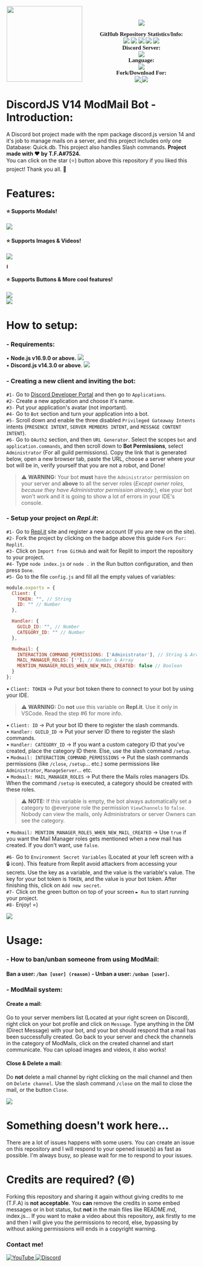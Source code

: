 <p align="center">
	<img src="https://media.discordapp.net/attachments/1006491186875338823/1008812120080658493/V14_Handler_3.png?width=960&height=540" height="200" style="float: left; margin: 0px 10px 15px 1px;"/> <a style="font-size: 20px"> <a style="font-size: 30px"><br>
	<img src="https://img.shields.io/github/v/release/discordjs/discord.js?label=Discord.js Current Version:&logo=npm&style=for-the-badge">
</p>

<p align="center">
    <a style="font-size:15px;font-family:verdana"><b>GitHub Repository Statistics/Info:</b></a><br>
    <img src="https://img.shields.io/github/release/ItzMeCrazy/discordmodmail-v14?label=Release&logo=files">
    <img src="https://img.shields.io/github/forks/ItzMeCrazy/discordmodmail-v14?label=Forks&color=lime&logo=githubactions&logoColor=lime">
    <img src="https://img.shields.io/github/stars/ItzMeCrazy/discordmodmail-v14?label=Stars&color=yellow&logo=reverbnation&logoColor=yellow">
    <img src="https://img.shields.io/github/license/ItzMeCrazy/discordmodmail-v14?label=License&color=808080&logo=gitbook&logoColor=808080">
    <img src="https://img.shields.io/github/issues/ItzMeCrazy/discordmodmail-v14?label=Issues&color=red&logo=ifixit&logoColor=red">
    <br>
    <a style="font-size:15px;font-family:verdana"><b>Discord Server:</b></a><br>
    <a href="https://discord.gg/bGNRZcnwWy">
        <img src="https://img.shields.io/discord/918611797194465280.svg?label=Discord%20Server:&logo=discord&color=5865F2"><br>
    </a>
    <a style="font-size:15px;font-family:verdana"><b>Language:</b></a><br>
    <img src="https://img.shields.io/badge/JavaScript-100000?label=Made%20with:&style=flat&logo=javascript&color=yellow">
    <br>
    <a style="font-size:15px;font-family:verdana"><b>Fork/Download For:</b></a><br>
    <a href="https://replit.com/github/TFAGaming/DiscordJS-V14-ModMail-Bot">
        <img src="https://img.shields.io/badge/Repl.it-100000?label=Fork%20on:&style=flat&logo=replit&color=808080&logoColor=white">
    </a>
    <a href="https://github.com/TFAGaming/DiscordJS-V14-ModMail-Bot/fork">
        <img src="https://img.shields.io/badge/GitHub-100000?label=Fork%20on:&style=flat&logo=github&color=808080">
    </a>
</p>

# DiscordJS V14 ModMail Bot - Introduction:
A Discord bot project made with the npm package discord.js version 14 and it's job to manage mails on a server, and this project includes only one Database: Quick.db. This project also handles Slash commands. **Project made with ❤ by T.F.A#7524.**<br>
You can click on the star (⭐️) button above this repository if you liked this project! Thank you all. 🙏

# Features:
#### ⭐️ Supports Modals!

<img src="https://media.discordapp.net/attachments/1006491186875338823/1014149082387861504/2022-08-30_13_24_31-849413565487382578_-_Discord.png">

#### ⭐️ Supports Images & Videos!

<img src="https://media.discordapp.net/attachments/1006491186875338823/1014149087903350885/2022-08-30_13_25_08-JokerPro_-_Discord.png?width=441&height=466"><p style="font-size:8px">:troll:</p>

#### ⭐️ Supports Buttons & More cool features!

<img src="https://media.discordapp.net/attachments/1006491186875338823/1014149746727862322/2022-08-30_13_28_38-general_-_Discord.png"><br>
<img src="https://media.discordapp.net/attachments/1006491186875338823/1014149747071799308/2022-08-30_13_28_47-general_-_Discord.png">

# How to setup:
### - Requirements:

• **Node.js v16.9.0 or above.** <a href="https://nodejs.org/en/"><img src="https://img.shields.io/badge/v16.9.0-100000?style=flat&logo=node.js&label=Node.js&color=blue&logoColor=lime"></a><br>
• **Discord.js v14.3.0 or above**. <a href="https://www.npmjs.com/package/discord.js"><img src="https://img.shields.io/badge/v14.3.0-100000?style=flat&logo=npm&label=Discord.js&color=blue"></a>

### - Creating a new client and inviting the bot:
`#1-` Go to [Discord Developer Portal](https://discord.com/developers) and then go to `Applications`. <br>
`#2-` Create a new application and choose it's name. <br>
`#3-` Put your application's avatar (not important).<br>
`#4-` Go to `Bot` section and turn your application into a bot. <br>
`#5-` Scroll down and enable the three disabled `Privileged Gateaway Intents` intents (`PRESENCE INTENT`, `SERVER MEMBERS INTENT`, and `MESSAGE CONTENT INTENT`).<br>
`#6-` Go to `OAuth2` section, and then `URL Generator`. Select the scopes `bot` and `application.commands`, and then scroll down to **Bot Permissions**, select `Administrator` (For all guild permissions). Copy the link that is generated below, open a new browser tab, paste the URL, choose a server where your bot will be in, verify yourself that you are not a robot, and Done!

> ⚠️ **WARNING:** Your bot **must** have the `Administrator` permission on your server and **above** to all the server roles (*Except owner roles, because they have Administrator permission already.*), else your bot won't work and it is going to show a lot of errors in your IDE's console.

### - Setup your project on ___Repl.it___:
`#1-` Go to [Repl.it](https://www.replit.com) site and register a new account (If you are new on the site).<br>
`#2-` Fork the project by clicking on the badge above this guide `Fork For: Replit`.<br>
`#3-` Click on `Import from GitHub` and wait for Replit to import the repository to your project.<br>
`#4-` Type `node index.js` or `node .` in the Run button configuration, and then press `Done`.<br>
`#5-` Go to the file `config.js` and fill all the empty values of variables:
```js
module.exports = {
  Client: {
    TOKEN: "", // String
    ID: "" // Number
  },

  Handler: {
    GUILD_ID: "", // Number
    CATEGORY_ID: "" // Number
  },

  Modmail: {
    INTERACTION_COMMAND_PERMISSIONS: ['Administrator'], // String & Array
    MAIL_MANAGER_ROLES: [''], // Number & Array
    MENTION_MANAGER_ROLES_WHEN_NEW_MAIL_CREATED: false // Boolean
  }
};
```

• `Client: TOKEN` → Put your bot token there to connect to your bot by using your IDE.<br>

> ⚠️ **WARNING:** Do **not** use this variable on **Repl.it**. Use it only in VSCode. Read the step #6 for more info.

• `Client: ID` → Put your bot ID there to register the slash commands.<br>
• `Handler: GUILD_ID` → Put your server ID there to register the slash commands.<br>
• `Handler: CATEGORY_ID` → If you want a custom category ID that you've created, place the category ID there. Else, use the slash command `/setup`.<br>
• `Modmail: INTERACTION_COMMAND_PERMISSIONS` → Put the slash commands permissions (like `/close`, `/setup`... etc.) some permissions like `Administrator`, `ManageServer`... etc.<br>
• `Modmail: MAIL_MANAGER_ROLES` → Put there the Mails roles managers IDs. When the command `/setup` is executed, a category should be created with these roles.

> ⚠️ **NOTE:** If this variable is empty, the bot always automatically set a category to @everyone role the permission `ViewChannels` to `false`. Nobody can view the mails, only Administrators or server Owners can see the category.

• `Modmail: MENTION_MANAGER_ROLES_WHEN_NEW_MAIL_CREATED` → Use `true` if you want the Mail Manager roles gets mentioned when a new mail has created. If you don't want, use `false`.

`#6-` Go to `Environment Secret Variables` (Located at your left screen with a 🔒 icon). This feature from Replit avoid attackers from accessing your secrets. Use the key as a variable, and the value is the variable's value. The key for your bot token is `TOKEN`, and the value is your bot token. After finishing this, click on `Add new secret`.<br>
`#7-` Click on the green button on top of your screen `► Run` to start running your project.<br>
`#8-` Enjoy! =)

<img src="https://media.discordapp.net/attachments/1006491186875338823/1014147727443099709/2022-08-30_13_20_38-index.js_-_DiscordJS-V14-ModMail-Bot-main_-_Visual_Studio_Code.png">

# Usage:
### - How to ban/unban someone from using ModMail:
#### Ban a user: `/ban [user] (reason)` - Unban a user: `/unban [user]`.

### - ModMail system:
#### Create a mail:
Go to your server members list (Located at your right screen on Discord), right click on your bot profile and click on `Message`. Type anything in the DM (Direct Message) with your bot, and your bot should respond that a mail has been successfully created. Go back to your server and check the channels in the category of ModMails, click on the created channel and start communicate. You can upload images and videos, it also works!
#### Close & Delete a mail:
Do **not** delete a mail channel by right clicking on the mail channel and then on `Delete channel`. Use the slash command `/close` on the mail to close the mail, or the button `Close`.

<img src="https://media.discordapp.net/attachments/1006491186875338823/1014148334858031114/2022-08-30_13_22_45-849413565487382578_-_Discord.png">

# Something doesn't work here...
There are a lot of issues happens with some users. You can create an issue on this repository and I will respond to your opened issue(s) as fast as possible. I'm always busy, so please wait for me to respond to your issues.

# Credits are required? (©)
Forking this repository and sharing it again without giving credits to me (T.F.A) is **not acceptable**. You **can** remove the credits in some embed messages or in bot status, but **not** in the main files like README.md, index.js... If you want to make a video about this repository, ask firstly to me and then I will give you the permissions to record, else, bypassing by without asking permissions will ends in a copyright warning.

### Contact me!
<a href='https://www.youtube.com/c/TFA7524' target="_blank">
    <img alt='YouTube' src='https://img.shields.io/badge/YouTube-100000?style=social&logo=YouTube&logoColor=FF0000&labelColor=000000&color=EAE9E9'/>
</a>
<a href='https://dsc.gg/codingdevelopment' target="_blank">
    <img alt='Discord' src='https://img.shields.io/badge/Discord-100000?style=social&logo=Discord&logoColor=5865F2&labelColor=000000&color=EAE9E9'/>
